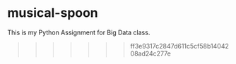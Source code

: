# musical-spoon

This is my Python Assignment for Big Data class. 
>>>>>>> ff3e9317c2847d611c5cf58b1404208ad24c277e
